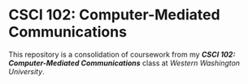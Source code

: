 # CSCI 102: Computer-Mediated Communications

This repository is a consolidation of coursework from my ***CSCI 102: Computer-Mediated Communications*** class at *Western Washington University*.